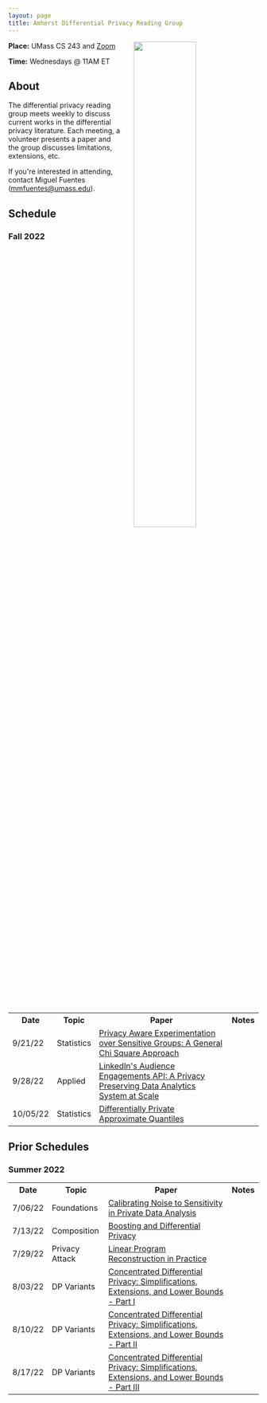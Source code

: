 ```yaml
---
layout: page
title: Amherst Differential Privacy Reading Group
---
```


<a href="https://journalistsresource.org/politics-and-government/comic-differential-privacy-2020-census/">
<img style="float: right; display: inline-block; margin: 0px 0px 0px 25px" width="50%" height="50%"  src="https://journalistsresource.org/wp-content/uploads/2020/03/thumbnail_DiffPriv-teaser-720x480-1.jpg">
</a>

**Place:** UMass CS 243 and [Zoom](https://umass-amherst.zoom.us/j/99343200066)

**Time:** Wednesdays @ 11AM ET

<h2>About</h2>

The differential privacy reading group meets weekly to discuss current works in the differential privacy literature. Each meeting, a volunteer presents a paper and the group discusses limitations, extensions, etc.

If you're interested in attending, contact Miguel Fuentes (mmfuentes@umass.edu).

<h2>Schedule</h2>

<h3>Fall 2022</h3>

<table>
  <tr>
    <th><b>Date</b></th>
    <th><b>Topic</b></th>
    <th><b>Paper</b></th>
    <th><b>Notes</b></th>
  </tr>
  <tr>
    <td>9/21/22</td>
    <td>Statistics</td>
    <td><a href="https://arxiv.org/pdf/2208.08564.pdf">Privacy Aware Experimentation over Sensitive Groups: A General Chi Square Approach</a></td>
    <td></td>
  </tr>
  <tr>
    <td>9/28/22</td>
    <td>Applied</td>
    <td><a href="https://arxiv.org/abs/2002.05839">LinkedIn's Audience Engagements API: A Privacy Preserving Data Analytics System at Scale</a></td>
    <td></td>
  </tr>
  <tr>
    <td>10/05/22</td>
    <td>Statistics</td>
    <td><a href="https://arxiv.org/abs/2110.05429#">Differentially Private Approximate Quantiles</a></td>
    <td></td>
  </tr>
</table>

<h2>Prior Schedules</h2>

<h3>Summer 2022</h3>

<table>
  <tr>
    <th><b>Date</b></th>
    <th><b>Topic</b></th>
    <th><b>Paper</b></th>
    <th><b>Notes</b></th>
  </tr>
  <tr>
    <td>7/06/22</td>
    <td>Foundations</td>
    <td><a href="https://people.csail.mit.edu/asmith/PS/sensitivity-tcc-final.pdf">Calibrating Noise to Sensitivity in Private Data Analysis</a></td>
    <td></td>
  </tr>
  <tr>
    <td>7/13/22</td>
    <td>Composition</td>
    <td><a href="https://privacytools.seas.harvard.edu/files/privacytools/files/05670947.pdf">Boosting and Differential Privacy</a></td>
    <td></td>
  </tr>
  <tr>
    <td>7/29/22</td>
    <td>Privacy Attack</td>
    <td><a href="https://journalprivacyconfidentiality.org/index.php/jpc/article/view/711/693">Linear Program Reconstruction in Practice</a></td>
    <td></td>
  </tr>
  <tr>
    <td>8/03/22</td>
    <td>DP Variants</td>
    <td><a href="https://arxiv.org/pdf/1605.02065.pdf">Concentrated Differential Privacy: Simplifications, Extensions, and Lower Bounds - Part I</a></td>
    <td></td>
  </tr>
  <tr>
    <td>8/10/22</td>
    <td>DP Variants</td>
    <td><a href="https://arxiv.org/pdf/1605.02065.pdf">Concentrated Differential Privacy: Simplifications, Extensions, and Lower Bounds - Part II</a></td>
    <td></td>
  </tr>
  <tr>
    <td>8/17/22</td>
    <td>DP Variants</td>
    <td><a href="https://arxiv.org/pdf/1605.02065.pdf">Concentrated Differential Privacy: Simplifications, Extensions, and Lower Bounds - Part III</a></td>
    <td></td>
  </tr>
</table>

<!-- <h2>Schedule</h2> -->

<!-- <h3> Summer 2022 </h3>

<table>
  <tr>
    <th><b>Date</b></th>
    <th><b>Topic</b></th>
    <th><b>Paper</b></th>
  </tr>
  <tr>
    <td>06/08/22</td>
    <td>Stats</td>
    <td><a href="https://arxiv.org/abs/2110.05429#">Differentially Private Approximate Quantiles</a></td>
  </tr>
  <tr>
    <td>06/15/22</td>
    <td>Synthetic Data</td>
    <td><a href="https://link.springer.com/chapter/10.1007/978-3-540-87471-3_20">How Protective Are Synthetic Data?</a></td>
  </tr>
</table>

<h3> Spring 2022 </h3>

<table>
  <tr>
    <th><b>Date</b></th>
    <th><b>Topic</b></th>
    <th><b>Paper</b></th>
  </tr>
  <tr>
    <td>03/08/22</td>
    <td>Synthetic Data</td>
    <td><a href="https://arxiv.org/abs/2205.03257">Synthetic Data - what, why and how?</a></td>
  </tr>
  <tr>
    <td>03/15/22</td>
    <td>Query Release</td>
    <td><a href="https://dl.acm.org/doi/10.1145/1807085.1807104">Optimizing linear counting queries under differential privacy</a></td>
  </tr>
</table> -->
